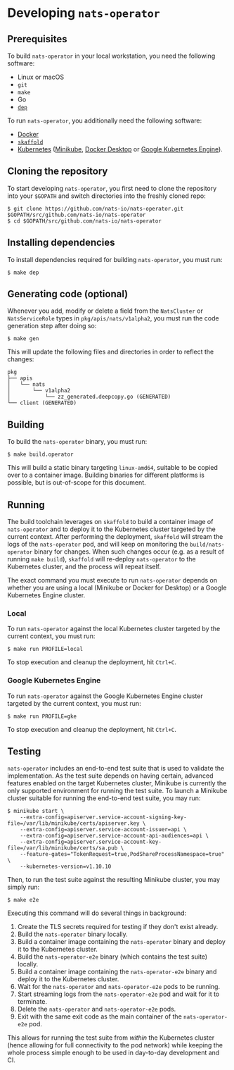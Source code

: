 # Developing `nats-operator`

## Prerequisites

To build `nats-operator` in your local workstation, you need the following software:

* Linux or macOS
* `git`
* `make`
* Go
* [`dep`](https://github.com/golang/dep)

To run `nats-operator`, you additionally need the following software:

* [Docker](https://www.docker.com/)
* [`skaffold`](https://github.com/GoogleContainerTools/skaffold)
* [Kubernetes](https://kubernetes.io/) ([Minikube](https://github.com/kubernetes/minikube), [Docker Desktop](https://www.docker.com/products/docker-desktop) or [Google Kubernetes Engine](https://cloud.google.com/kubernetes-engine/)).

## Cloning the repository

To start developing `nats-operator`, you first need to clone the repository into your `$GOPATH` and switch directories into the freshly cloned repo:

```console
$ git clone https://github.com/nats-io/nats-operator.git $GOPATH/src/github.com/nats-io/nats-operator
$ cd $GOPATH/src/github.com/nats-io/nats-operator
```

## Installing dependencies

To install dependencies required for building `nats-operator`, you must run:

```console
$ make dep
```

## Generating code (optional)

Whenever you add, modify or delete a field from the `NatsCluster` or `NatsServiceRole` types in  `pkg/apis/nats/v1alpha2`, you must run the code generation step after doing so:

```console
$ make gen
```

This will update the following files and directories in order to reflect the changes:

```text
pkg
├── apis
│   └── nats
│       └── v1alpha2
│           └── zz_generated.deepcopy.go (GENERATED)
└── client (GENERATED)
```

## Building

To build the `nats-operator` binary, you must run:

```console
$ make build.operator
```

This will build a static binary targeting `linux-amd64`, suitable to be copied over to a container image.
Building binaries for different platforms is possible, but is out-of-scope for this document.

## Running

The build toolchain leverages on `skaffold` to build a container image of `nats-operator` and to deploy it to the Kubernetes cluster targeted by the current context.
After performing the deployment, `skaffold` will stream the logs of the `nats-operator` pod, and will keep on monitoring the `build/nats-operator` binary for changes.
When such changes occur (e.g. as a result of running `make build`), `skaffold` will re-deploy `nats-operator` to the Kubernetes cluster, and the process will repeat itself.

The exact command you must execute to run `nats-operator` depends on whether you are using a local (Minikube or Docker for Desktop) or a Google Kubernetes Engine cluster.

### Local

To run `nats-operator` against the local Kubernetes cluster targeted by the current context, you must run:

```console
$ make run PROFILE=local
```

To stop execution and cleanup the deployment, hit `Ctrl+C`.

### Google Kubernetes Engine

To run `nats-operator` against the Google Kubernetes Engine cluster targeted by the current context, you must run:

```console
$ make run PROFILE=gke
```

To stop execution and cleanup the deployment, hit `Ctrl+C`.

## Testing

`nats-operator` includes an end-to-end test suite that is used to validate the implementation.
As the test suite depends on having certain, advanced features enabled on the target Kubernetes cluster, Minikube is currently the only supported environment for running the test suite.
To launch a Minikube cluster suitable for running the end-to-end test suite, you may run:

```console
$ minikube start \
    --extra-config=apiserver.service-account-signing-key-file=/var/lib/minikube/certs/apiserver.key \
    --extra-config=apiserver.service-account-issuer=api \
    --extra-config=apiserver.service-account-api-audiences=api \
    --extra-config=apiserver.service-account-key-file=/var/lib/minikube/certs/sa.pub \
    --feature-gates="TokenRequest=true,PodShareProcessNamespace=true" \
    --kubernetes-version=v1.10.10
```

Then, to run the test suite against the resulting Minikube cluster, you may simply run:

```console
$ make e2e
```

Executing this command will do several things in background:

1. Create the TLS secrets required for testing if they don't exist already.
1. Build the `nats-operator` binary locally.
1. Build a container image containing the `nats-operator` binary and deploy it to the Kubernetes cluster.
1. Build the `nats-operator-e2e` binary (which contains the test suite) locally.
1. Build a container image containing the `nats-operator-e2e` binary and deploy it to the Kubernetes cluster.
1. Wait for the `nats-operator` and `nats-operator-e2e` pods to be running.
1. Start streaming logs from the `nats-operator-e2e` pod and wait for it to terminate.
1. Delete the `nats-operator` and `nats-operator-e2e` pods.
1. Exit with the same exit code as the main container of the `nats-operator-e2e` pod.

This allows for running the test suite from _within_ the Kubernetes cluster (hence allowing for full connectivity to the pod network) while keeping the whole process simple enough to be used in day-to-day development and CI.
